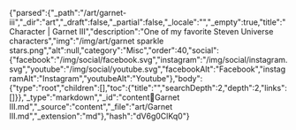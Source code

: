 {"parsed":{"_path":"/art/garnet-iii","_dir":"art","_draft":false,"_partial":false,"_locale":"","_empty":true,"title":"Character | Garnet III","description":"One of my favorite Steven Universe characters","img":"/img/art/garnet sparkle stars.png","alt":null,"category":"Misc","order":40,"social":{"facebook":"/img/social/facebook.svg","instagram":"/img/social/instagram.svg","youtube":"/img/social/youtube.svg","facebookAlt":"Facebook","instagramAlt":"Instagram","youtubeAlt":"Youtube"},"body":{"type":"root","children":[],"toc":{"title":"","searchDepth":2,"depth":2,"links":[]}},"_type":"markdown","_id":"content:art:Garnet III.md","_source":"content","_file":"art/Garnet III.md","_extension":"md"},"hash":"dV6g0ClKq0"}